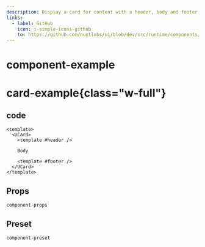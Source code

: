 ```yaml
---
description: Display a card for content with a header, body and footer.
links:
  - label: GitHub
    icon: i-simple-icons-github
    to: https://github.com/nuxtlabs/ui/blob/dev/src/runtime/components/layout/Card.vue
---
```


<!-- Usage -->

# component-example

<!-- default -->

# card-example{class="w-full"}

## code

```vue
<template>
  <UCard>
    <template #header />

    Body

    <template #footer />
  </UCard>
</template>
```

## Props

`component-props`

## Preset

`component-preset`
